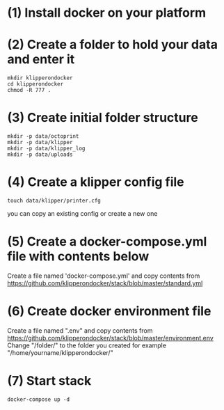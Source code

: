 # (1) Install docker on your platform


# (2) Create a folder to hold your data and enter it

```
mkdir klipperondocker
cd klipperondocker
chmod -R 777 .
```


# (3) Create initial folder structure

```
mkdir -p data/octoprint
mkdir -p data/klipper
mkdir -p data/klipper_log
mkdir -p data/uploads
```

# (4) Create a klipper config file
```
touch data/klipper/printer.cfg
```
you can copy an existing config or create a new one


# (5) Create a docker-compose.yml file with contents below
Create a file named 'docker-compose.yml' and copy contents from https://github.com/klipperondocker/stack/blob/master/standard.yml

# (6) Create docker environment file
Create a file named ".env" and copy contents from https://github.com/klipperondocker/stack/blob/master/environment.env
Change "/folder/" to the folder you created for example "/home/yourname/klipperondocker/"

# (7) Start stack
```
docker-compose up -d
```
